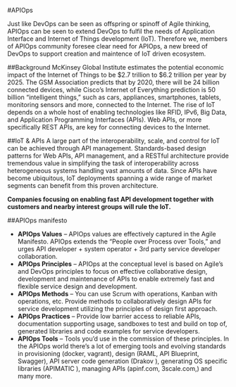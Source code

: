 #APIOps 

Just  like DevOps can be seen as offspring or spinoff of Agile thinking,  APIOps can be seen to extend DevOps to fulfil the needs of Application  Interface and Internet of Things development (IoT).  Therefore we, members of APIOps community foresee clear need for APIOps, a new breed of DevOps to support creation and maintence of IoT driven ecosystem. 

##Background
McKinsey Global Institute estimates the potential economic impact of the Internet of Things to be $2.7 trillion to $6.2 trillion per year by 2025.  The GSM Association predicts that by 2020, there will be 24 billion connected devices, while Cisco’s Internet of Everything prediction is 50 billion “intelligent things,” such as cars,  appliances, smartphones, tablets, monitoring sensors and more, connected  to the Internet. The rise of IoT depends on a whole host of enabling technologies like  RFID, IPv6, Big Data, and Application Programming Interfaces (APIs). Web APIs, or more specifically REST APIs, are key for connecting devices to the Internet.

##IoT & APIs
A large part of the interoperability, scale, and control for IoT can be achieved through API management.  Standards-based design patterns for Web APIs, API management, and a  RESTful  architecture provide tremendous value in simplifying the task  of  interoperability across heterogeneous systems handling vast amounts  of  data. Since APIs have become ubiquitous, IoT deployments spanning a  wide  range of market segments can benefit from this proven  architecture.

**Companies focusing on enabling fast API development together with customers and nearby interest groups will rule the IoT.** 

##APIOps manifesto

* **APIOps Values** – APIOps values are effectively captured in      the Agile Manifesto. APIOps extends the “People over Process over Tools,” and urges API developer  +  system operator + 3rd party service developer collaboration.
* **APIOps Principles** – APIOps at the conceptual level is based on Agile’s and DevOps principles to focus on effective collaborative design, development and maintenance of APIs to enable extremely fast and flexible service design and development.
* **APIOps Methods** – You can use Scrum with operations, Kanban with operations, etc. Provide methods to collaboratively design APIs for service development utilizing the principles of design first approach.
* **APIOps Practices** – Provide low barrier access to reliable APIs, documentation supporting usage, sandboxes to test and build on top of, generated libraries and code examples for service developers. 
* **APIOps Tools** – Tools you’d use in the commission of these principles. In the APIOps world there’s a lot of  emerging tools and evolving standards in provisioning (docker, vagrant), design (RAML, API Blueprint, Swagger), API server code generation (Drakov ), generating OS specific libraries (APIMATIC ), managing APIs (apinf.com, 3scale.com,) and many more.
